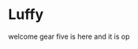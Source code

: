# Luffy
welcome
gear five is here and it is op 
 
 
     
  
            
                                
                                             
                                                          
                                                                        
                                               
                                        
                          
              
      
 
